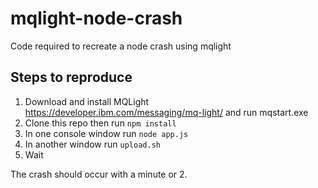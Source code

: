 # mqlight-node-crash
Code required to recreate a node crash using mqlight

## Steps to reproduce
1. Download and install MQLight https://developer.ibm.com/messaging/mq-light/ and run mqstart.exe
2. Clone this repo then run `npm install`
2. In one console window run `node app.js`
3. In another window run `upload.sh`
4. Wait

The crash should occur with a minute or 2.


